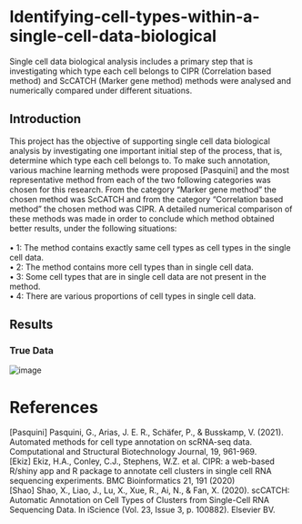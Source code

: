 # Identifying-cell-types-within-a-single-cell-data-biological
Single cell data biological analysis includes a primary step that is investigating which type each cell belongs to CIPR (Correlation based method) and ScCATCH (Marker gene method) methods were analysed and numerically compared under different situations.


## Introduction
This project has the objective of supporting single cell data biological analysis by
investigating one important initial step of the process, that is, determine which type each
cell belongs to. To make such annotation, various machine learning methods were
proposed [Pasquini] and the most representative method from each of the two following
categories was chosen for this research. From the category “Marker gene method” the
chosen method was ScCATCH and from the category “Correlation based method” the
chosen method was CIPR. A detailed numerical comparison of these methods was made
in order to conclude which method obtained better results, under the following situations:\
\
• 1: The method contains exactly same cell types as cell types in the single cell data.\
• 2: The method contains more cell types than in single cell data.\
• 3: Some cell types that are in single cell data are not present in the method.\
• 4: There are various proportions of cell types in single cell data.

## Results 

### True Data 
![image](https://github.com/carde734/Identifying-cell-types-within-a-single-cell-data-biological/assets/90332007/cc2660a8-c895-4edd-b6eb-13c2644e1ed7)




# References
[Pasquini] Pasquini, G., Arias, J. E. R., Schäfer, P., & Busskamp, V. (2021). Automated
methods for cell type annotation on scRNA-seq data. Computational and Structural
Biotechnology Journal, 19, 961-969.\
[Ekiz] Ekiz, H.A., Conley, C.J., Stephens, W.Z. et al. CIPR: a web-based R/shiny app
and R package to annotate cell clusters in single cell RNA sequencing experiments. BMC
Bioinformatics 21, 191 (2020)\
[Shao] Shao, X., Liao, J., Lu, X., Xue, R., Ai, N., & Fan, X. (2020). scCATCH: Automatic
Annotation on Cell Types of Clusters from Single-Cell RNA Sequencing Data. In
iScience (Vol. 23, Issue 3, p. 100882). Elsevier BV.
